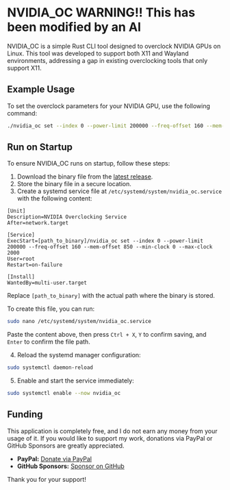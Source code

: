 # NVIDIA_OC WARNING!! This has been modified by an AI

NVIDIA_OC is a simple Rust CLI tool designed to overclock NVIDIA GPUs on Linux. This tool was developed to support both X11 and Wayland environments, addressing a gap in existing overclocking tools that only support X11.

## Example Usage

To set the overclock parameters for your NVIDIA GPU, use the following command:

```bash
./nvidia_oc set --index 0 --power-limit 200000 --freq-offset 160 --mem-offset 850 --min-clock 0 --max-clock 2000
```

## Run on Startup

To ensure NVIDIA_OC runs on startup, follow these steps:

1. Download the binary file from the [latest release](https://github.com/Dreaming-Codes/nvidia_oc/releases/).
2. Store the binary file in a secure location.
3. Create a systemd service file at `/etc/systemd/system/nvidia_oc.service` with the following content:

```service
[Unit]
Description=NVIDIA Overclocking Service
After=network.target

[Service]
ExecStart=[path_to_binary]/nvidia_oc set --index 0 --power-limit 200000 --freq-offset 160 --mem-offset 850 --min-clock 0 --max-clock 2000
User=root
Restart=on-failure

[Install]
WantedBy=multi-user.target
```

Replace `[path_to_binary]` with the actual path where the binary is stored.

To create this file, you can run:

```bash
sudo nano /etc/systemd/system/nvidia_oc.service
```

Paste the content above, then press `Ctrl + X`, `Y` to confirm saving, and `Enter` to confirm the file path.

4. Reload the systemd manager configuration:

```bash
sudo systemctl daemon-reload
```

5. Enable and start the service immediately:

```bash
sudo systemctl enable --now nvidia_oc
```

## Funding

This application is completely free, and I do not earn any money from your usage of it. If you would like to support my work, donations via PayPal or GitHub Sponsors are greatly appreciated.

- **PayPal:** [Donate via PayPal](https://paypal.me/dreamingcodes)
- **GitHub Sponsors:** [Sponsor on GitHub](https://github.com/sponsors/Dreaming-Codes)

Thank you for your support!
